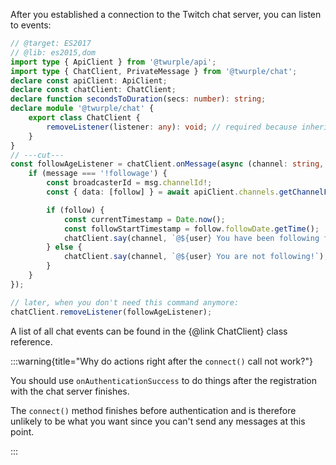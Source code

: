 After you established a connection to the Twitch chat server, you can listen to events:

```ts twoslash
// @target: ES2017
// @lib: es2015,dom
import type { ApiClient } from '@twurple/api';
import type { ChatClient, PrivateMessage } from '@twurple/chat';
declare const apiClient: ApiClient;
declare const chatClient: ChatClient;
declare function secondsToDuration(secs: number): string;
declare module '@twurple/chat' {
	export class ChatClient {
		removeListener(listener: any): void; // required because inheritance from other packages doesn't properly work right now
	}
}
// ---cut---
const followAgeListener = chatClient.onMessage(async (channel: string, user: string, text: string, msg: PrivateMessage) => {
	if (message === '!followage') {
		const broadcasterId = msg.channelId!;
		const { data: [follow] } = await apiClient.channels.getChannelFollowers(broadcasterId, msg.userInfo.userId);

		if (follow) {
			const currentTimestamp = Date.now();
			const followStartTimestamp = follow.followDate.getTime();
			chatClient.say(channel, `@${user} You have been following for ${secondsToDuration((currentTimestamp - followStartTimestamp) / 1000)}!`);
		} else {
			chatClient.say(channel, `@${user} You are not following!`);
		}
	}
});

// later, when you don't need this command anymore:
chatClient.removeListener(followAgeListener);
```

A list of all chat events can be found in the {@link ChatClient} class reference.

:::warning{title="Why do actions right after the `connect()` call not work?"}

You should use `onAuthenticationSuccess` to do things after the registration with the chat server finishes.

The `connect()` method finishes before authentication and is therefore unlikely to be what you want since you can't send any messages at this point.

:::
